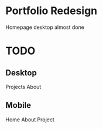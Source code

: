 # Portfolio Redesign

Homepage desktop almost done

# TODO

## Desktop

Projects
About

## Mobile

Home
About
Project
